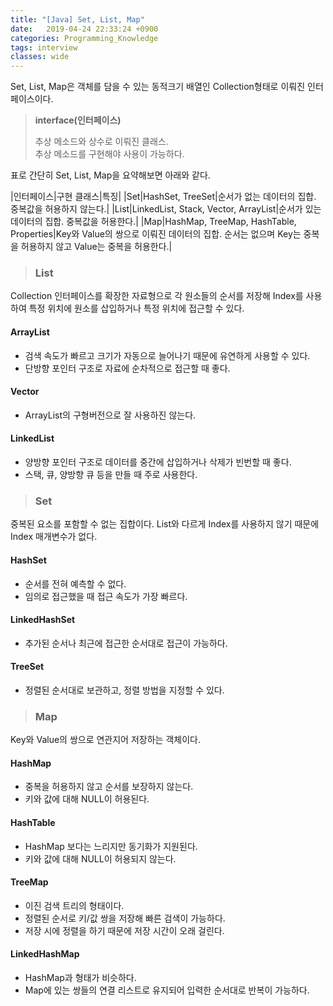 ```yaml
---
title: "[Java] Set, List, Map"
date:   2019-04-24 22:33:24 +0900
categories: Programming_Knowledge
tags: interview
classes: wide
---
```


Set, List, Map은 객체를 담을 수 있는 동적크기 배열인 Collection형태로 이뤄진 인터페이스이다.  

> **interface(인터페이스)**  
>   
> 추상 메소드와 상수로 이뤄진 클래스.  
> 추상 메소드를 구현해야 사용이 가능하다.  

표로 간단히 Set, List, Map을 요약해보면 아래와 같다.  

|인터페이스|구현 클래스|특징|
|Set|HashSet, TreeSet|순서가 없는 데이터의 집합. 중복값을 허용하지 않는다.|
|List|LinkedList, Stack, Vector, ArrayList|순서가 있는 데이터의 집합. 중복값을 허용한다.|
|Map|HashMap, TreeMap, HashTable, Properties|Key와 Value의 쌍으로 이뤄진 데이터의 집합. 순서는 없으며 Key는 중복을 허용하지 않고 Value는 중복을 허용한다.|
  
> ### List

Collection 인터페이스를 확장한 자료형으로 각 원소들의 순서를 저장해 Index를 사용하여 특정 위치에 원소를 삽입하거나 특정 위치에 접근할 수 있다.  

#### ArrayList

- 검색 속도가 빠르고 크기가 자동으로 늘어나기 때문에 유연하게 사용할 수 있다.
- 단방향 포인터 구조로 자료에 순차적으로 접근할 때 좋다.

#### Vector

- ArrayList의 구형버전으로 잘 사용하진 않는다.

#### LinkedList

- 양방향 포인터 구조로 데이터를 중간에 삽입하거나 삭제가 빈번할 때 좋다. 
- 스택, 큐, 양방향 큐 등을 만들 때 주로 사용한다. 

> ### Set

중복된 요소를 포함할 수 없는 집합이다. List와 다르게 Index를 사용하지 않기 때문에 Index 매개변수가 없다. 
  
#### HashSet

- 순서를 전혀 예측할 수 없다. 
- 임의로 접근했을 때 접근 속도가 가장 빠르다.

#### LinkedHashSet

- 추가된 순서나 최근에 접근한 순서대로 접근이 가능하다.

#### TreeSet

- 정렬된 순서대로 보관하고, 정렬 방법을 지정할 수 있다. 

> ### Map

Key와 Value의 쌍으로 연관지어 저장하는 객체이다.  
  
#### HashMap

- 중복을 허용하지 않고 순서를 보장하지 않는다. 
- 키와 값에 대해 NULL이 허용된다. 

#### HashTable

- HashMap 보다는 느리지만 동기화가 지원된다. 
- 키와 값에 대해 NULL이 허용되지 않는다.

#### TreeMap

- 이진 검색 트리의 형태이다.
- 정렬된 순서로 키/값 쌍을 저장해 빠른 검색이 가능하다.
- 저장 시에 정렬을 하기 때문에 저장 시간이 오래 걸린다. 

#### LinkedHashMap

- HashMap과 형태가 비슷하다.
- Map에 있는 쌍들의 연결 리스트로 유지되어 입력한 순서대로 반복이 가능하다. 
